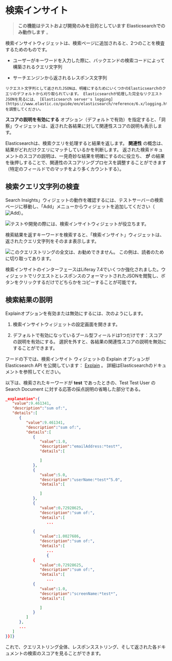 # 検索インサイト

> **この機能はテストおよび開発のみを目的としています** **Elasticsearchでのみ動作します** 。

検索インサイトウィジェットは、検索ページに追加されると、2つのことを検査するためのものです。

- ユーザーがキーワードを入力した際に、バックエンドの検索コードによって構築されるクエリ文字列

- サーチエンジンから返されるレスポンス文字列

```{note}
リクエスト文字列として返されたJSONは、明確にするためにいくつかのElasticsearchのクエリのデフォルトから刈り取られています。 Elasticsearchが処理した完全なリクエストJSONを見るには、 [Elasticsearch server's logging](https://www.elastic.co/guide/en/elasticsearch/reference/6.x/logging.html) を調整してください。
```

**スコアの説明を有効にする** オプション（デフォルトで有効）を指定すると、「洞察」ウィジェットは、返された各結果に対して関連性スコアの説明も表示します。

Elasticsearchは、検索クエリを処理すると結果を返します。 **関連性** の概念は、結果がどれだけクエリにマッチしているかを判断します。 返された検索ドキュメントのスコアの説明は、一見奇妙な結果を明確にするのに役立ち、 **が** の結果を後押しすることで、関連性のスコアリングプロセスを調整することができます（特定のフィールドでのマッチをより多くカウントする）。

## 検索クエリ文字列の検査

Search Insights」ウィジェットの動作を確認するには、テストサーバーの検索ページに移動し、「Add」メニューからウィジェットを追加してください（![Add](../../images/icon-add-widget.png)）。

![テストや開発の際には、検索インサイトウィジェットが役立ちます。](./search-insights/images/01.png)

検索結果を返すキーワードを検索すると、「検索インサイト」ウィジェットは、返されたクエリ文字列をそのまま表示します。

![このクエリストリングの全文は、お勧めできません。 この例は、読者のために切り取ってあります。](./search-insights/images/02.png)

検索インサイトのインターフェースはLiferay 7.4でいくつか強化されました。ウィジェットでリクエストとレスポンスのフォーマットされたJSONを閲覧し、ボタンをクリックするだけでどちらかをコピーすることが可能です。

## 検索結果の説明

Explainオプションを有効または無効にするには、次のようにします。

1. 検索インサイトウィジェットの設定画面を開きます。

1. デフォルトで有効になっているブール型フィールドは1つだけです：スコアの説明を有効にする。 選択を外すと、各結果の関連性スコアの説明を無効にすることができます。

フードの下では、検索インサイト ウィジェットの Explain オプションが Elasticsearch API を公開しています： [Explain](https://www.elastic.co/guide/en/elasticsearch/reference/7.x/search-explain.html) 。 詳細はElasticsearchのドキュメントを参照してください。

以下は、検索されたキーワードが **test** であったときの、Test Test User の Search Document に対する応答の採点説明の省略した部分である。

```json
_explanation":{  
   "value":9.461341,
   "description":"sum of:",
   "details":[  
      {  
         "value":9.461341,
         "description":"sum of:",
         "details":[  
            {  
               "value":1.0,
               "description":"emailAddress:*test*",
               "details":[  

               ]
            },
            {  
               "value":5.0,
               "description":"userName:*test*^5.0",
               "details":[  

               ]
            },
            {  
               "value":0.72928625,
               "description":"sum of:",
               "details":[  
                  ... 

            { 
               "value":1.0027686,
               "description":"sum of:",
               "details":[  
                  ...
                  {  
            {  
               "value":0.72928625,
               "description":"sum of:",
               "details":[  
                  ...
            {  
               "value":1.0,
               "description":"screenName:*test*",
               "details":[  

               ]
            }
         ]
      },
      ...
   ]
}}]}
```

これで、クエリストリング全体、レスポンスストリング、そして返された各ドキュメントの検索のスコアを見ることができます。

